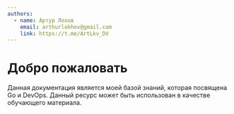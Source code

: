 ```yaml
---
authors:
  - name: Артур Лохов
    email: arthurlokhov@gmail.com
    link: https://t.me/ArtLkv_DV
---
```


# Добро пожаловать

Данная документация является моей базой знаний, которая посвящена Go и DevOps.
Данный ресурс может быть использован в качестве обучающего материала.
